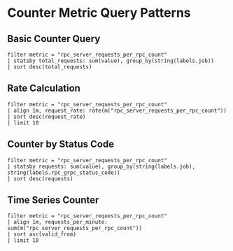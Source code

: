 # Counter Metric Query Patterns

## Basic Counter Query
```opal
filter metric = "rpc_server_requests_per_rpc_count"
| statsby total_requests: sum(value), group_by(string(labels.job))
| sort desc(total_requests)
```

## Rate Calculation
```opal
filter metric = "rpc_server_requests_per_rpc_count"
| align 1m, request_rate: rate(m("rpc_server_requests_per_rpc_count"))
| sort desc(request_rate)
| limit 10
```

## Counter by Status Code
```opal
filter metric = "rpc_server_requests_per_rpc_count"
| statsby requests: sum(value), group_by(string(labels.job), string(labels.rpc_grpc_status_code))
| sort desc(requests)
```

## Time Series Counter
```opal
filter metric = "rpc_server_requests_per_rpc_count"
| align 1m, requests_per_minute: sum(m("rpc_server_requests_per_rpc_count"))
| sort asc(valid_from)
| limit 10
```